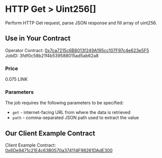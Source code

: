 # HTTP Get > Uint256[]

Perform HTTP Get request, parse JSON response and fill array of uint256.

## Use in Your Contract

Operator Contract: [0x7ca7215c6B8013f249A195cc107F97c4e623e5F5](https://mumbai.polygonscan.com/address/0x7ca7215c6B8013f249A195cc107F97c4e623e5F5)
JobID: 3fdf0c58b21f4b539588015ad5ab62a8

### Price

0.075 LINK

### Parameters

The job requires the following parameters to be specified:

* `get` - internet-facing URL from where the data is retrieved
* `path` - comma-separated JSON path used to extract the value

## Our Client Example Contract
  
Client Example Contract: [0x6De9471c21E4c63B0570a374114F98261DAdE300](https://mumbai.polygonscan.com/address/0x6De9471c21E4c63B0570a374114F98261DAdE300)
